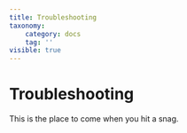```yaml
---
title: Troubleshooting
taxonomy:
    category: docs
    tag: ''
visible: true
---
```


# Troubleshooting

This is the place to come when you hit a snag.
